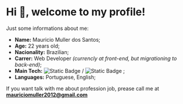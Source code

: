 # Hi 👋, welcome to my profile! 

Just some informations about me: 
- **Name:** Mauricio Muller dos Santos;
- **Age:** 22 years old;
- **Nacionality:** Brazilian;
- **Carrer:** Web Developer *(currencly at front-end, but migrationing to back-end)*;
- **Main Tech:** ![Static Badge](https://img.shields.io/badge/typescript-black?style=flat-square&logo=typescript) / ![Static Badge](https://img.shields.io/badge/ecmascript-black?style=flat-square&logo=javascript) ;
- **Languages:** Portuguese, English;

If you want talk with me about profession job, prease call me at **mauriciomuller2012@gmail.com**
